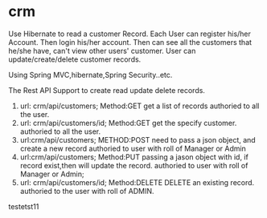 # crm
Use Hibernate to read a customer Record.
Each User can register his/her Account. Then login his/her account.
Then can see all the customers that he/she have, can't view other users' customer.
User can update/create/delete customer records.

Using Spring MVC,hibernate,Spring Security..etc.

The Rest API Support to create read update delete records.
 1. url: crm/api/customers;
    Method:GET
    get a list of records
    authoried to all the user.
 2. url: crm/api/customers/id;
    Method:GET
    get the specify customer.
    authoried to all the user.
 3. url:crm/api/customers;
    METHOD:POST
    need to pass a json object, and create a new record
    authoried to user with roll of Manager or Admin
 4. url:crm/api/customers;
    Method:PUT
    passing a jason object with id, if record exist,then will update the record.
    authoried to user with roll of Manager or Admin;
 5. url: crm/api/customers/id;
    Method:DELETE
    DELETE an existing record.
    authoried to the user with roll of ADMIN.
    
    
  testetst11

